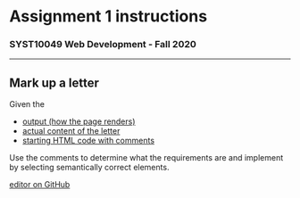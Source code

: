 # Assignment 1 instructions
### SYST10049 Web Development - Fall 2020
---

## Mark up a letter
Given the
* [output (how the page renders)]()
* [actual content of the letter]()
* [starting HTML code with comments]()

Use the comments to determine what the requirements are and implement by selecting semantically correct elements.





[editor on GitHub](https://github.com/ebajcar/syst10049_a1_fall2020/edit/gh-pages/index.md)
